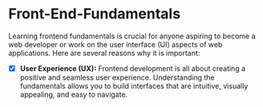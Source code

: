 # Front-End-Fundamentals
Learning frontend fundamentals is crucial for anyone aspiring to become a web developer or work on the user interface (UI) aspects of web applications. Here are several reasons why it is important:
- [x] <b>User Experience (UX):</b> Frontend development is all about creating a positive and seamless user experience. Understanding the fundamentals allows you to build interfaces that are intuitive, visually appealing, and easy to navigate.
